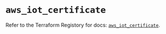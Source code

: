 # `aws_iot_certificate`

Refer to the Terraform Registory for docs: [`aws_iot_certificate`](https://registry.terraform.io/providers/hashicorp/aws/4.63.0/docs/resources/iot_certificate).
